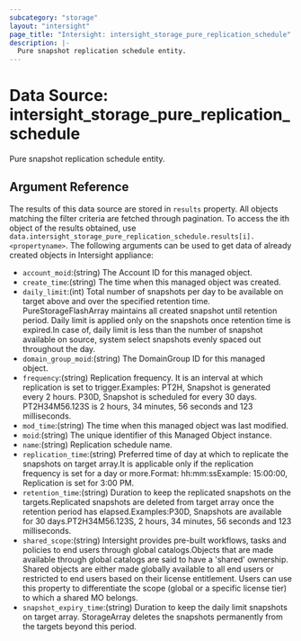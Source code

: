 ```yaml
---
subcategory: "storage"
layout: "intersight"
page_title: "Intersight: intersight_storage_pure_replication_schedule"
description: |-
  Pure snapshot replication schedule entity.
---
```


# Data Source: intersight_storage_pure_replication_schedule
Pure snapshot replication schedule entity.
## Argument Reference
The results of this data source are stored in `results` property.
All objects matching the filter criteria are fetched through pagination.
To access the ith object of the results obtained, use `data.intersight_storage_pure_replication_schedule.results[i].<propertyname>`.
The following arguments can be used to get data of already created objects in Intersight appliance:
* `account_moid`:(string) The Account ID for this managed object. 
* `create_time`:(string) The time when this managed object was created. 
* `daily_limit`:(int) Total number of snapshots per day to be available on target above and over the specified retention time. PureStorageFlashArray maintains all created snapshot until retention period. Daily limit is applied only on the snapshots once retention time is expired.In case of, daily limit is less than the number of snapshot available on source, system select snapshots evenly spaced out throughout the day. 
* `domain_group_moid`:(string) The DomainGroup ID for this managed object. 
* `frequency`:(string) Replication frequency. It is an interval at which replication is set to trigger.Examples:    PT2H, Snapshot is generated every 2 hours.    P30D, Snapshot is scheduled for every 30 days.    PT2H34M56.123S is 2 hours, 34 minutes, 56 seconds and 123 milliseconds. 
* `mod_time`:(string) The time when this managed object was last modified. 
* `moid`:(string) The unique identifier of this Managed Object instance. 
* `name`:(string) Replication schedule name. 
* `replication_time`:(string) Preferred time of day at which to replicate the snapshots on target array.It is applicable only if the replication frequency is set for a day or more.Format: hh:mm:ssExample: 15:00:00, Replication is set for 3:00 PM. 
* `retention_time`:(string) Duration to keep the replicated snapshots on the targets.Replicated snapshots are deleted from target array once the retention period has elapsed.Examples:P30D, Snapshots are available for 30 days.PT2H34M56.123S, 2 hours, 34 minutes, 56 seconds and 123 milliseconds. 
* `shared_scope`:(string) Intersight provides pre-built workflows, tasks and policies to end users through global catalogs.Objects that are made available through global catalogs are said to have a 'shared' ownership. Shared objects are either made globally available to all end users or restricted to end users based on their license entitlement. Users can use this property to differentiate the scope (global or a specific license tier) to which a shared MO belongs. 
* `snapshot_expiry_time`:(string) Duration to keep the daily limit snapshots on target array. StorageArray deletes the snapshots permanently from the targets beyond this period. 
 
